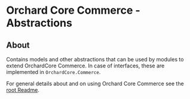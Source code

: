 # Orchard Core Commerce - Abstractions

## About

Contains models and other abstractions that can be used by modules to extend OrchardCore Commerce. In case of interfaces, these are implemented in `OrchardCore.Commerce`.

For general details about and on using Orchard Core Commerce see the [root Readme](../../../Readme.md).

